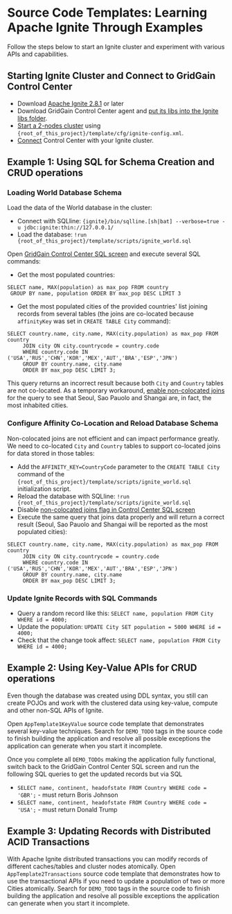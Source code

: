 # Source Code Templates: Learning Apache Ignite Through Examples

Follow the steps below to start an Ignite cluster and experiment with various APIs and capabilities.

## Starting Ignite Cluster and Connect to GridGain Control Center

* Download [Apache Ignite 2.8.1](https://ignite.apache.org/download.cgi) or later
* Download GridGain Control Center agent and [put its libs into the Ignite libs folder](https://www.gridgain.com/docs/control-center/latest/connect-ignite-cluster).
* [Start a 2-nodes cluster](https://www.gridgain.com/docs/latest/getting-started/quick-start/java#starting-a-gridgain-node)
 using `{root_of_this_project}/template/cfg/ignite-config.xml`. 
* [Connect](https://www.gridgain.com/docs/control-center/latest/connect-ignite-cluster) Control Center with your Ignite cluster.

## Example 1: Using SQL for Schema Creation and CRUD operations

### Loading World Database Schema 

Load the data of the World database in the cluster:

* Connect with SQLline: `{ignite}/bin/sqlline.[sh|bat] --verbose=true -u jdbc:ignite:thin://127.0.0.1/`
* Load the database: `!run {root_of_this_project}/template/scripts/ignite_world.sql`

Open [GridGain Control Center SQL screen](https://www.gridgain.com/docs/control-center/latest/querying) and 
execute several SQL commands:

* Get the most populated countries:

```
SELECT name, MAX(population) as max_pop FROM country
 GROUP BY name, population ORDER BY max_pop DESC LIMIT 3
```

* Get the most populated cities of the provided countries' list joining records from several tables (the joins are co-located
because `affinityKey` was set in `CREATE TABLE City` command): 

```
SELECT country.name, city.name, MAX(city.population) as max_pop FROM country
     JOIN city ON city.countrycode = country.code
     WHERE country.code IN ('USA','RUS','CHN','KOR','MEX','AUT','BRA','ESP','JPN')
     GROUP BY country.name, city.name 
     ORDER BY max_pop DESC LIMIT 3;
```

This query returns an incorrect result because both `City` and `Country` tables are not co-located. As a temporary workaround,
[enable non-colocated joins](https://www.gridgain.com/docs/control-center/latest/querying#non-colocated-joins) for the query to
see that Seoul, Sao Pauolo and Shangai are, in fact, the most inhabited cities.

### Configure Affinity Co-Location and Reload Database Schema

Non-colocated joins are not efficient and can impact performance greatly. We need to co-located `City` and `Country` tables
to support co-located joins for data stored in those tables:

* Add the `AFFINITY_KEY=CountryCode` parameter to the `CREATE TABLE City` command of the 
`{root_of_this_project}/template/scripts/ignite_world.sql` initialization script.
* Reload the database with SQLline: `!run {root_of_this_project}/template/scripts/ignite_world.sql`
* Disable [non-colocated joins flag in Control Center SQL screen](https://www.gridgain.com/docs/control-center/latest/querying#non-colocated-joins)
* Execute the same query that joins data properly and will return a correct result (Seoul, Sao Pauolo and Shangai will be reported as
the most populated cities):

```
SELECT country.name, city.name, MAX(city.population) as max_pop FROM country
     JOIN city ON city.countrycode = country.code
     WHERE country.code IN ('USA','RUS','CHN','KOR','MEX','AUT','BRA','ESP','JPN')
     GROUP BY country.name, city.name 
     ORDER BY max_pop DESC LIMIT 3;
``` 

### Update Ignite Records with SQL Commands

* Query a random record like this: `SELECT name, population FROM City WHERE id = 4000;`
* Update the population: `UPDATE City SET population = 5000 WHERE id = 4000;`
* Check that the change took affect: `SELECT name, population FROM City WHERE id = 4000;`

## Example 2: Using Key-Value APIs for CRUD operations

Even though the database was created using DDL syntax, you still can create  POJOs and work with the clustered data using 
key-value, compute and other non-SQL APIs of Ignite.

Open `AppTemplate1KeyValue` source code template that demonstrates several key-value techniques. Search for `DEMO_TODO`
tags in the source code to finish building the application and resolve all possible exceptions the application can generate when
you start it incomplete.

Once you complete all `DEMO_TODOs` making the application fully functional, switch back to the GridGain Control Center SQL
screen and run the following SQL queries to get the updated records but via SQL

* `SELECT name, continent, headofstate FROM Country WHERE code = 'GBR';` - must return Boris Johnson
* `SELECT name, continent, headofstate FROM Country WHERE code = 'USA';` - must return Donald Trump

## Example 3: Updating Records with Distributed ACID Transactions

With Apache Ignite distributed transactions you can modify records of different caches/tables and cluster nodes atomically.
Open `AppTemplate2Transactions` source code template that demonstrates how to use the transactional APIs if you need to 
update a population of two or more Cities atomically. Search for `DEMO_TODO` tags in the source code to finish building 
the application and resolve all possible exceptions the application can generate when you start it incomplete.
